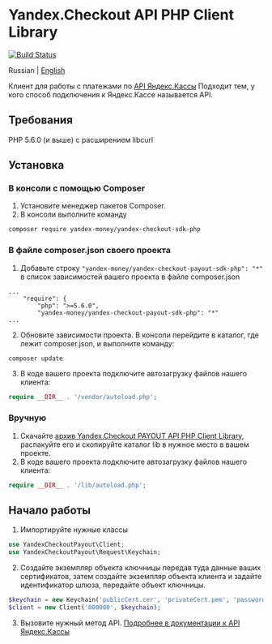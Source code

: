 # Yandex.Checkout API PHP Client Library

[![Build Status](https://travis-ci.org/pavel52rus/test_payout_sdk.svg?branch=master)](https://travis-ci.org/pavel52rus/test_payout_sdk)

Russian | [English](https://github.com/yandex-money/yandex-checkout-sdk-php/blob/master/README.en.md)

Клиент для работы с платежами по [API Яндекс.Кассы](https://kassa.yandex.ru/docs/checkout-api/)
Подходит тем, у кого способ подключения к Яндекс.Кассе называется API.

## Требования
PHP 5.6.0 (и выше) с расширением libcurl

## Установка
### В консоли с помощью Composer

1. Установите менеджер пакетов Composer.
2. В консоли выполните команду
```bash
composer require yandex-money/yandex-checkout-sdk-php
```

### В файле composer.json своего проекта
1. Добавьте строку `"yandex-money/yandex-checkout-payout-sdk-php": "*"` в список зависимостей вашего проекта в файле composer.json
```
...
    "require": {
        "php": ">=5.6.0",
        "yandex-money/yandex-checkout-payout-sdk-php": "*"
...
```
2. Обновите зависимости проекта. В консоли перейдите в каталог, где лежит composer.json, и выполните команду:
```bash
composer update
```
3. В коде вашего проекта подключите автозагрузку файлов нашего клиента:
```php
require __DIR__ . '/vendor/autoload.php';
```

### Вручную

1. Скачайте [архив Yandex.Checkout PAYOUT API PHP Client Library](https://github.com/yandex-money/yandex-checkout-payout-sdk-php/archive/master.zip), распакуйте его и скопируйте каталог lib в нужное место в вашем проекте.
2. В коде вашего проекта подключите автозагрузку файлов нашего клиента:
```php
require __DIR__ . '/lib/autoload.php'; 
```

## Начало работы

1. Импортируйте нужные классы
```php
use YandexCheckoutPayout\Client;
use YandexCheckoutPayout\Request\Keychain;
```
2. Создайте экземпляр объекта ключницы передав туда данные ваших сертификатов, затем создайте экземпляр объекта клиента и задайте идентификатор шлюза, передайте объект ключницы.
```php
$keychain = new Keychain('publicCert.cer', 'privateCert.pem', 'password');
$client = new Client('000000', $keychain);
```
3. Вызовите нужный метод API. [Подробнее в документации к API Яндекс.Кассы](https://kassa.yandex.ru/)
